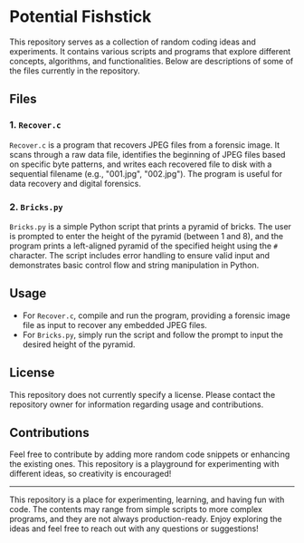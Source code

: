 
# Potential Fishstick

This repository serves as a collection of random coding ideas and experiments. It contains various scripts and programs that explore different concepts, algorithms, and functionalities. Below are descriptions of some of the files currently in the repository.

## Files

### 1. `Recover.c`
`Recover.c` is a program that recovers JPEG files from a forensic image. It scans through a raw data file, identifies the beginning of JPEG files based on specific byte patterns, and writes each recovered file to disk with a sequential filename (e.g., "001.jpg", "002.jpg"). The program is useful for data recovery and digital forensics.

### 2. `Bricks.py`
`Bricks.py` is a simple Python script that prints a pyramid of bricks. The user is prompted to enter the height of the pyramid (between 1 and 8), and the program prints a left-aligned pyramid of the specified height using the `#` character. The script includes error handling to ensure valid input and demonstrates basic control flow and string manipulation in Python.

## Usage
- For `Recover.c`, compile and run the program, providing a forensic image file as input to recover any embedded JPEG files.
- For `Bricks.py`, simply run the script and follow the prompt to input the desired height of the pyramid.

## License
This repository does not currently specify a license. Please contact the repository owner for information regarding usage and contributions.

## Contributions
Feel free to contribute by adding more random code snippets or enhancing the existing ones. This repository is a playground for experimenting with different ideas, so creativity is encouraged!

---

This repository is a place for experimenting, learning, and having fun with code. The contents may range from simple scripts to more complex programs, and they are not always production-ready. Enjoy exploring the ideas and feel free to reach out with any questions or suggestions!
```
